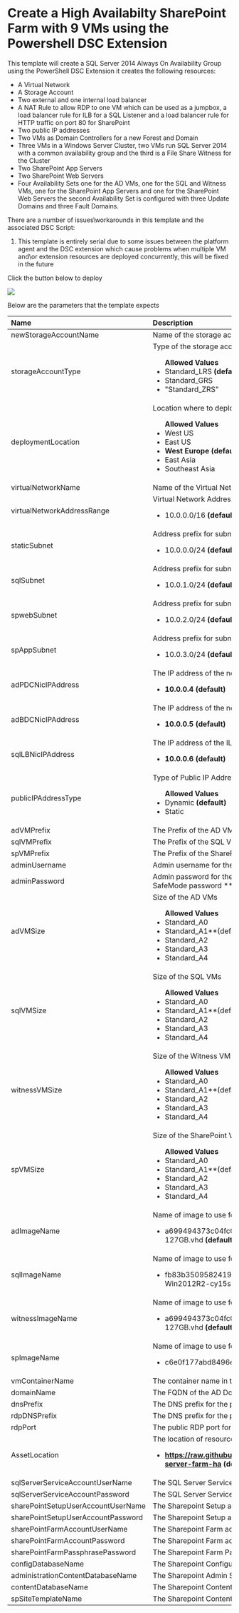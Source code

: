 # Create a High Availabilty SharePoint Farm with 9 VMs using the Powershell DSC Extension

This template will create a SQL Server 2014 Always On Availability Group using the PowerShell DSC Extension it creates the following resources:

+	A Virtual Network
+	A Storage Account
+	Two external and one internal load balancer
+	A NAT Rule to allow RDP to one VM which can be used as a jumpbox, a load balancer rule for ILB for a SQL Listener and a load balancer rule for HTTP traffic on port 80 for SharePoint
+ 	Two public IP addresses
+	Two VMs as Domain Controllers for a new Forest and Domain
+	Three VMs in a Windows Server Cluster, two VMs run SQL Server 2014 with a common availability group and the third is a File Share Witness for the Cluster
+	Two SharePoint App Servers
+	Two SharePoint Web Servers
+	Four Availability Sets one for the AD VMs, one for the SQL and Witness VMs, one for the SharePoint App Servers and one for the SharePoint Web Servers the second Availability Set is configured with three Update Domains and three Fault Domains.

There are a number of issues\workarounds in this template and the associated DSC Script:

1. This template is entirely serial due to some issues between the platform agent and the DSC extension which cause problems when multiple VM and\or extension resources are deployed concurrently, this will be fixed in the future

Click the button below to deploy

<a href="https://azuredeploy.net" target="_blank">
    <img src="http://azuredeploy.net/deploybutton.png"/>
</a>

Below are the parameters that the template expects

| Name   | Description    |
|:--- |:---|
| newStorageAccountName    | Name of the storage account to create    |
| storageAccountType      | Type of the storage account <br> <ul>**Allowed Values**<li>Standard_LRS **(default)**</li><li>Standard_GRS</li><li>"Standard_ZRS"</li></ul> |
| deploymentLocation  | Location where to deploy the resource <br><ul>**Allowed Values**<li>West US</li><li>East US</li><li>**West Europe (default)**</li><li>East Asia</li><li>Southeast Asia</li>|
| virtualNetworkName | Name of the Virtual Network |
| virtualNetworkAddressRange | Virtual Network Address Range <br> <ul><li>10.0.0.0/16 **(default)**</li></ul> |
| staticSubnet | Address prefix for subnet that Static IP addresses are taken from <br> <ul><li>10.0.0.0/24 **(default)**</li></ul> |
| sqlSubnet | Address prefix for subnet that SQL Server and Witness IP addresses are taken from <br> <ul><li>10.0.1.0/24 **(default)**</li></ul> |
| spwebSubnet | Address prefix for subnet that SharePoint Web Server addresses are taken from <br> <ul><li>10.0.2.0/24 **(default)**</li></ul> |
| spAppSubnet | Address prefix for subnet that SharePoint App Server  are taken from <br> <ul><li>10.0.3.0/24 **(default)**</li></ul> |
| adPDCNicIPAddress | The IP address of the new AD PDC  <br> <ul><li>**10.0.0.4 (default)**</li></ul> |
| adBDCNicIPAddress | The IP address of the new AD BDC  <br> <ul><li>**10.0.0.5 (default)**</li></ul> |
| sqlLBNicIPAddress | The IP address of the ILB used for SQL Listener  <br> <ul><li>**10.0.0.6 (default)**</li></ul> |
| publicIPAddressType | Type of Public IP Address <br> <ul>**Allowed Values**<li>Dynamic **(default)**</li><li>Static</li></ul>|
| adVMPrefix | The Prefix of the AD VM names |
| sqlVMPrefix | The Prefix of the SQL VM names |
| spVMPrefix | The Prefix of the SharePoint VM names |
| adminUsername | Admin username for the VM **This will also be used as the domain admin user name**|
| adminPassword | Admin password for the VM **This will also be used as the domain admin password and the SafeMode password ** |
| adVMSize | Size of the AD VMs <br> <ul>**Allowed Values**<li>Standard_A0 </li><li>Standard_A1**(default)**</li><li>Standard_A2</li><li>Standard_A3</li><li>Standard_A4</li></ul>|
| sqlVMSize | Size of the SQL VMs<br> <ul>**Allowed Values**<li>Standard_A0 </li><li>Standard_A1**(default)**</li><li>Standard_A2</li><li>Standard_A3</li><li>Standard_A4</li></ul>|
| witnessVMSize | Size of the Witness VM<br> <ul>**Allowed Values**<li>Standard_A0 </li><li>Standard_A1**(default)**</li><li>Standard_A2</li><li>Standard_A3</li><li>Standard_A4</li></ul>|
| spVMSize | Size of the SharePoint VMs<br> <ul>**Allowed Values**<li>Standard_A0 </li><li>Standard_A1**(default)**</li><li>Standard_A2</li><li>Standard_A3</li><li>Standard_A4</li></ul>|
| adImageName | Name of image to use for the AD VMs <br> <ul><li>a699494373c04fc0bc8f2bb1389d6106__Windows-Server-2012-R2-201503.01-en.us-127GB.vhd **(default)**</li></ul>|
| sqlImageName | Name of image to use for the SQL VMs <br> <ul><li>fb83b3509582419d99629ce476bcb5c8__SQL-Server-2014-RTM-12.0.2048.0-Ent-ENU-Win2012R2-cy15su04 **(default)**</li></ul>|
| witnessImageName | Name of image to use for the witness VM <br> <ul><li>a699494373c04fc0bc8f2bb1389d6106__Windows-Server-2012-R2-201503.01-en.us-127GB.vhd **(default)**</li></ul>|
| spImageName | Name of image to use for the SharePoint VMs <br> <ul><li>c6e0f177abd8496e934234bd27f46c5d__SharePoint-2013-Trial-1-20-2015**(default)**</li></ul>|
| vmContainerName | The container name in the storage account where VM disks are stored|
| domainName | The FQDN of the AD Domain created |
| dnsPrefix | The DNS prefix for the public IP address used by the Load Balancer for SharePoint Web site access |
| rdpDNSPrefix | The DNS prefix for the public IP address used by the Load Balancer for RDP Access|
| rdpPort | The public RDP port for first VM |
| AssetLocation | The location of resources such as templates and DSC modules that the script is dependent <br> <ul><li> **https://raw.githubusercontent.com/azurermtemplates/azurermtemplates/master/sharepoint-server-farm-ha (default)**</li></ul>
| sqlServerServiceAccountUserName | The SQL Server Service account name |
| sqlServerServiceAccountPassword | The SQL Server Service account password |
| sharePointSetupUserAccountUserName | The Sharepoint Setup account name|
| sharePointSetupUserAccountPassword |The Sharepoint Setup account password |
| sharePointFarmAccountUserName | The Sharepoint Farm account name |
| sharePointFarmAccountPassword | The Sharepoint Farm account password |
| sharePointFarmPassphrasePassword | The Sharepoint Farm Passphrase |
| configDatabaseName | The Sharepoint Configuration Database Name|
| administrationContentDatabaseName | The Sharepoint Admin Site Database Name |
| contentDatabaseName | The Sharepoint Content Database Name|
| spSiteTemplateName | The Sharepoint Content Site Template Name |



